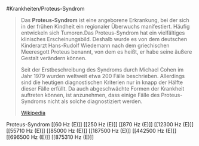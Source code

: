 #Krankheiten/Proteus-Syndrom

> Das **Proteus-Syndrom** ist eine angeborene Erkrankung, bei der sich in der frühen Kindheit ein regionaler Überwuchs manifestiert. Häufig entwickeln sich Tumoren.Das Proteus-Syndrom hat ein vielfältiges klinisches Erscheinungsbild. Deshalb wurde es von dem deutschen Kinderarzt Hans-Rudolf Wiedemann nach dem griechischen Meeresgott Proteus benannt, von dem es heißt, er habe seine äußere Gestalt verändern können.
>
> Seit der Erstbeschreibung des Syndroms durch Michael Cohen im Jahr 1979 wurden weltweit etwa 200 Fälle beschrieben. Allerdings sind die heutigen diagnostischen Kriterien nur in knapp der Hälfte dieser Fälle erfüllt. Da auch abgeschwächte Formen der Krankheit auftreten können, ist anzunehmen, dass einige Fälle des Proteus-Syndroms nicht als solche diagnostiziert werden.
>
> [Wikipedia](https://de.wikipedia.org/wiki/Proteus-Syndrom)

Proteus-Syndrom
[[60 Hz (E)]]
[[250 Hz (E)]]
[[870 Hz (E)]]
[[12300 Hz (E)]]
[[55710 Hz (E)]]
[[85000 Hz (E)]]
[[187500 Hz (E)]]
[[442500 Hz (E)]]
[[696500 Hz (E)]]
[[875310 Hz (E)]]